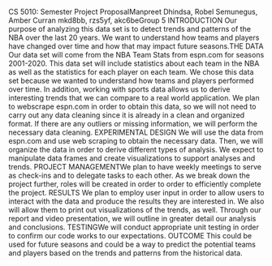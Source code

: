 CS 5010: Semester Project ProposalManpreet Dhindsa, Robel Semunegus,
Amber Curran mkd8bb, rzs5yf, akc6beGroup 5 INTRODUCTION Our purpose of
analyzing this data set is to detect trends and patterns of the NBA over
the last 20 years. We want to understand how teams and players have
changed over time and how that may impact future seasons.THE DATA Our
data set will come from the NBA Team Stats from espn.com for seasons
2001-2020. This data set will include statistics about each team in the
NBA as well as the statistics for each player on each team. We chose
this data set because we wanted to understand how teams and players
performed over time. In addition, working with sports data allows us to
derive interesting trends that we can compare to a real world
application. We plan to webscrape espn.com in order to obtain this data,
so we will not need to carry out any data cleaning since it is already
in a clean and organized format. If there are any outliers or missing
information, we will perform the necessary data cleaning. EXPERIMENTAL
DESIGN We will use the data from espn.com and use web scraping to obtain
the necessary data. Then, we will organize the data in order to derive
different types of analysis. We expect to manipulate data frames and
create visualizations to support analyses and trends. PROJECT
MANAGEMENTWe plan to have weekly meetings to serve as check-ins and to
delegate tasks to each other. As we break down the project further,
roles will be created in order to order to efficiently complete the
project. RESULTS We plan to employ user input in order to allow users to
interact with the data and produce the results they are interested in.
We also will allow them to print out visualizations of the trends, as
well. Through our report and video presentation, we will outline in
greater detail our analysis and conclusions. TESTINGWe will conduct
appropriate unit testing in order to confirm our code works to our
expectations. OUTCOME This could be used for future seasons and could be
a way to predict the potential teams and players based on the trends and
patterns from the historical data.
